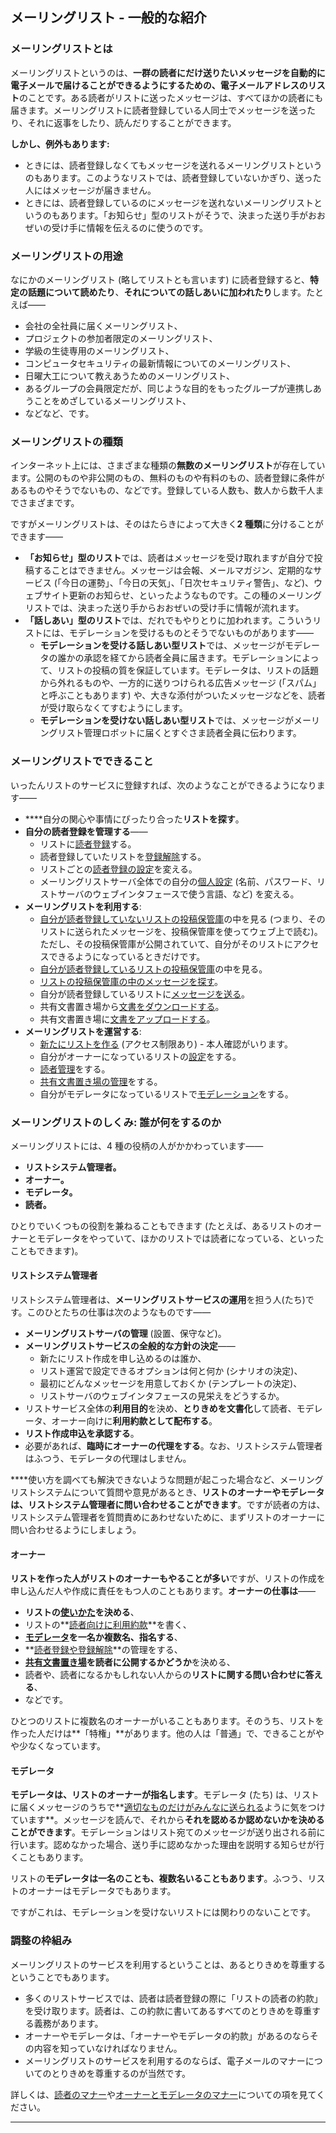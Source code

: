 メーリングリスト - 一般的な紹介
-------------------------------

### メーリングリストとは

メーリングリストというのは、**一群の読者にだけ送りたいメッセージを自動的に電子メールで届けることができるようにするための、電子メールアドレスのリスト**のことです。ある読者がリストに送ったメッセージは、すべてほかの読者にも届きます。メーリングリストに読者登録している人同士でメッセージを送ったり、それに返事をしたり、読んだりすることができます。

**しかし、例外もあります:**

-   ときには、読者登録しなくてもメッセージを送れるメーリングリストというのもあります。このようなリストでは、読者登録していないかぎり、送った人にはメッセージが届きません。
-   ときには、読者登録しているのにメッセージを送れないメーリングリストというのもあります。「お知らせ」型のリストがそうで、決まった送り手がおおぜいの受け手に情報を伝えるのに使うのです。

### メーリングリストの用途

なにかのメーリングリスト (略してリストとも言います) に読者登録すると、**特定の話題について読めたり**、**それについての話しあいに加われたり**します。たとえば<span lang="ja" lang="ja">——</span>

-   会社の全社員に届くメーリングリスト、
-   プロジェクトの参加者限定のメーリングリスト、
-   学級の生徒専用のメーリングリスト、
-   コンピュータセキュリティの最新情報についてのメーリングリスト、
-   日曜大工について教えあうためのメーリングリスト、
-   あるグループの会員限定だが、同じような目的をもったグループが連携しあうことをめざしているメーリングリスト、
-   などなど、です。

### メーリングリストの種類

インターネット上には、さまざまな種類の**無数のメーリングリスト**が存在しています。公開のものや非公開のもの、無料のものや有料のもの、読者登録に条件があるものやそうでないもの、などです。登録している人数も、数人から数千人までさまざまです。

ですがメーリングリストは、そのはたらきによって大きく**2 種類**に分けることができます——

-   **「お知らせ」型のリスト**では、読者はメッセージを受け取れますが自分で投稿することはできません。メッセージは会報、メールマガジン、定期的なサービス (「今日の運勢」、「今日の天気」、「日次セキュリティ警告」、など)、ウェブサイト更新のお知らせ、といったようなものです。この種のメーリングリストでは、決まった送り手からおおぜいの受け手に情報が流れます。
-   **「話しあい」型のリスト**では、だれでもやりとりに加われます。こういうリストには、モデレーションを受けるものとそうでないものがあります——
    -   **モデレーションを受ける話しあい型リスト**では、メッセージがモデレータの誰かの承認を経てから読者全員に届きます。モデレーションによって、リストの投稿の質を保証しています。モデレータは、リストの話題から外れるものや、一方的に送りつけられる広告メッセージ (「スパム」と呼ぶこともあります) や、大きな添付がついたメッセージなどを、読者が受け取らなくてすむようにします。
    -   **モデレーションを受けない話しあい型リスト**では、メッセージがメーリングリスト管理ロボットに届くとすぐさま読者全員に伝わります。

### <span id="features"></span>メーリングリストでできること

いったんリストのサービスに登録すれば、次のようなことができるようになります——

-   ****自分の関心や事情にぴったり合った**リストを探す**。
-   **自分の読者登録を管理する**——
    -   リストに[読者登録](user.md#subscribe)する。
    -   読者登録していたリストを[登録解除](user.md#unsubscribe)する。
    -   リストごとの[読者登録の設定](user.md#options)を変える。
    -   メーリングリストサーバ全体での自分の[個人設定](user.md#pref) (名前、パスワード、リストサーバのウェブインタフェースで使う言語、など) を変える。
-   **メーリングリストを利用する**:
    -   [自分が読者登録していないリストの投稿保管庫](arc.md)の中を見る (つまり、そのリストに送られたメッセージを、投稿保管庫を使ってウェブ上で読む)。ただし、その投稿保管庫が公開されていて、自分がそのリストにアクセスできるようになっているときだけです。
    -   [自分が読者登録しているリストの投稿保管庫](arc.md)の中を見る。
    -   [リストの投稿保管庫の中のメッセージを探す](arc.md#arcsearch)。
    -   自分が読者登録しているリストに[メッセージを送る](sendmsg.md)。
    -   共有文書置き場から[文書をダウンロードする](shared.md#shared_read)。
    -   共有文書置き場に[文書をアップロードする](shared.md#shared_upload)。
-   **メーリングリストを運営する**:
    -   [新たにリストを作る](admin.md#create_list) (アクセス制限あり) - 本人確認がいります。
    -   自分がオーナーになっているリストの[設定](admin.md#edit_list)をする。
    -   [読者管理](admin.md#manage_members)をする。
    -   [共有文書置き場の管理](admin.md#manage_shared)をする。
    -   自分がモデレータになっているリストで[モデレーション](admin.md#moderate)をする。

### <span id="roles"></span>メーリングリストのしくみ: 誰が何をするのか

メーリングリストには、4 種の役柄の人がかかわっています——

-   **リストシステム管理者。**
-   **オーナー。**
-   **モデレータ。**
-   **読者。**

ひとりでいくつもの役割を兼ねることもできます (たとえば、あるリストのオーナーとモデレータをやっていて、ほかのリストでは読者になっている、といったこともできます)。

#### リストシステム管理者

リストシステム管理者は、**メーリングリストサービスの運用**を担う人(たち)です。このひとたちの仕事は次のようなものです——

-   **メーリングリストサーバの管理** (設置、保守など)。
-   **メーリングリストサービスの全般的な方針の決定**——
    -   新たにリスト作成を申し込めるのは誰か、
    -   リスト運営で設定できるオプションは何と何か (シナリオの決定)、
    -   最初にどんなメッセージを用意しておくか (テンプレートの決定)、
    -   リストサーバのウェブインタフェースの見栄えをどうするか。
-   リストサービス全体の**利用目的**を決め、**とりきめを文書化**して読者、モデレータ、オーナー向けに**利用約款として配布する**。
-   **リスト作成申込を承認する**。
-   必要があれば、**臨時にオーナーの代理をする**。なお、リストシステム管理者はふつう、モデレータの代理はしません。

****使い方を調べても解決できないような問題が起こった場合など、メーリングリストシステムについて質問や意見があるとき、**リストのオーナーやモデレータは、リストシステム管理者に問い合わせることができます**。ですが読者の方は、リストシステム管理者を質問責めにあわせないために、まずリストのオーナーに問い合わせるようにしましょう。

#### オーナー

**リストを作った人がリストのオーナーもやることが多い**ですが、リストの作成を申し込んだ人や作成に責任をもつ人のこともあります。**オーナーの仕事は**——

-   **リストの[使いかた](admin.md#edit_list)を決める**、
-   リストの**[読者向けに利用約款](admin.md#charter)**を書く、
-   **[モデレータ](listconfig.md#description)を一名か複数名、指名する**、
-   **[読者登録や登録解除](admin.md#manage_members)**の管理をする、
-   **[共有文書置き場](admin.md#manage_shared)を読者に公開するかどうか**を決める、
-   読者や、読者になるかもしれない人からの**リストに関する問い合わせに答える**、
-   などです。

ひとつのリストに複数名のオーナーがいることもあります。そのうち、リストを作った人だけは**「特権」**があります。他の人は「普通」で、できることがやや少なくなっています。

#### モデレータ

**モデレータは、リストのオーナーが指名します**。モデレータ (たち) は、リストに届くメッセージのうちで**[適切なものだけがみんなに送られる](admin.md#moderate)ように気をつけています**。メッセージを読んで、それから**それを認めるか認めないかを決めることができます**。モデレーションはリスト宛てのメッセージが送り出される前に行います。認めなかった場合、送り手に認めなかった理由を説明する知らせが行くこともあります。

リストの**モデレータは一名のことも、複数名いることもあります**。ふつう、リストのオーナーはモデレータでもあります。

ですがこれは、モデレーションを受けないリストには関わりのないことです。

### <span id="policy"></span>調整の枠組み

メーリングリストのサービスを利用するということは、あるとりきめを尊重するということでもあります。

-   多くのリストサービスでは、読者は読者登録の際に「リストの読者の約款」を受け取ります。読者は、この約款に書いてあるすべてのとりきめを尊重する義務があります。
-   オーナーやモデレータは、「オーナーやモデレータの約款」があるのならその内容を知っていなければなりません。
-   メーリングリストのサービスを利用するのならば、電子メールのマナーについてのとりきめを尊重するのが当然です。

詳しくは、[読者のマナー](sendmsg.md#rulesuser)や[オーナーとモデレータのマナー](admin.md#rulesadmin)についての項を見てください。

------------------------------------------------------------------------
